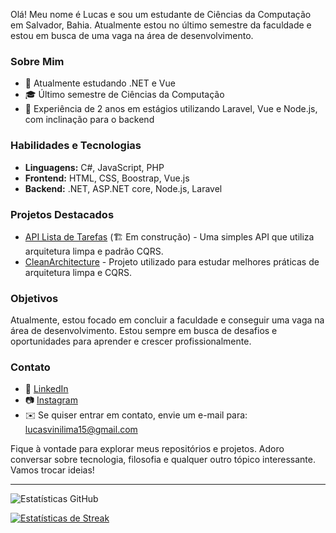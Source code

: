 Olá! Meu nome é Lucas e sou um estudante de Ciências da Computação em Salvador, Bahia. Atualmente estou no último semestre da faculdade e estou em busca de uma vaga na área de desenvolvimento.

### Sobre Mim

- 🚀 Atualmente estudando .NET e Vue
- 🎓 Último semestre de Ciências da Computação
- 💼 Experiência de 2 anos em estágios utilizando Laravel, Vue e Node.js, com inclinação para o backend

### Habilidades e Tecnologias

- **Linguagens:** C#, JavaScript, PHP
- **Frontend:** HTML, CSS, Boostrap, Vue.js
- **Backend:** .NET, ASP.NET core, Node.js, Laravel

### Projetos Destacados

- [API Lista de Tarefas](https://github.com/lucas-lima-developer/ListaDeTarefas) (🏗️ Em construção) - Uma simples API que utiliza arquitetura limpa e padrão CQRS.
- [CleanArchitecture](https://github.com/lucas-lima-developer/CleanArchitecture) - Projeto utilizado para estudar melhores práticas de arquitetura limpa e CQRS.

### Objetivos

Atualmente, estou focado em concluir a faculdade e conseguir uma vaga na área de desenvolvimento. Estou sempre em busca de desafios e oportunidades para aprender e crescer profissionalmente.

### Contato

- 💼 [LinkedIn](https://linkedin.com/in/lucas-lima15)
- 📷 [Instagram](https://instagram.com/lucaslimadev)
- ✉️ Se quiser entrar em contato, envie um e-mail para: lucasvinilima15@gmail.com

Fique à vontade para explorar meus repositórios e projetos. Adoro conversar sobre tecnologia, filosofia e qualquer outro tópico interessante. Vamos trocar ideias!

---
![Estatísticas GitHub](https://github-readme-stats.vercel.app/api?username=lucas-lima-developer&show_icons=true&locale=pt-br&include_all_commits=true&hide_title=true&theme=dark)

[![Estatísticas de Streak](https://github-readme-streak-stats.herokuapp.com/?user=lucas-lima-developer&theme=dark)](https://github.com/DenverCoder1/github-readme-streak-stats)
